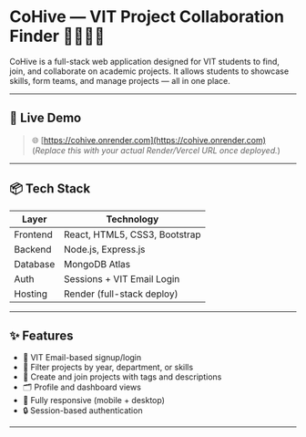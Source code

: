 # CoHive — VIT Project Collaboration Finder 👩‍💻👨‍💻

CoHive is a full-stack web application designed for VIT students to find, join, and collaborate on academic projects. It allows students to showcase skills, form teams, and manage projects — all in one place.

---

## 🚀 Live Demo

> 🌐 [https://cohive.onrender.com](https://cohive.onrender.com)  
(*Replace this with your actual Render/Vercel URL once deployed.*)

---

## 📦 Tech Stack

| Layer      | Technology                     |
|------------|--------------------------------|
| Frontend   | React, HTML5, CSS3, Bootstrap  |
| Backend    | Node.js, Express.js            |
| Database   | MongoDB Atlas                  |
| Auth       | Sessions + VIT Email Login     |
| Hosting    | Render (full-stack deploy)     |

---

## ✨ Features

- 👤 VIT Email-based signup/login
- 🧠 Filter projects by year, department, or skills
- 📁 Create and join projects with tags and descriptions
- 🗂 Profile and dashboard views
- 📱 Fully responsive (mobile + desktop)
- 🔒 Session-based authentication

---


